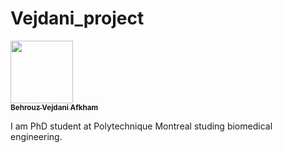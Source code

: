 # Vejdani_project
<a href="https://github.com/pbellec">
   <img src="https://avatars.githubusercontent.com/u/112068837?s=96&v=4" width="100px;" alt=""/>
   <br /><sub><b>Behrouz Vejdani Afkham</b></sub>
</a>

I am PhD student at Polytechnique Montreal studing biomedical engineering. 